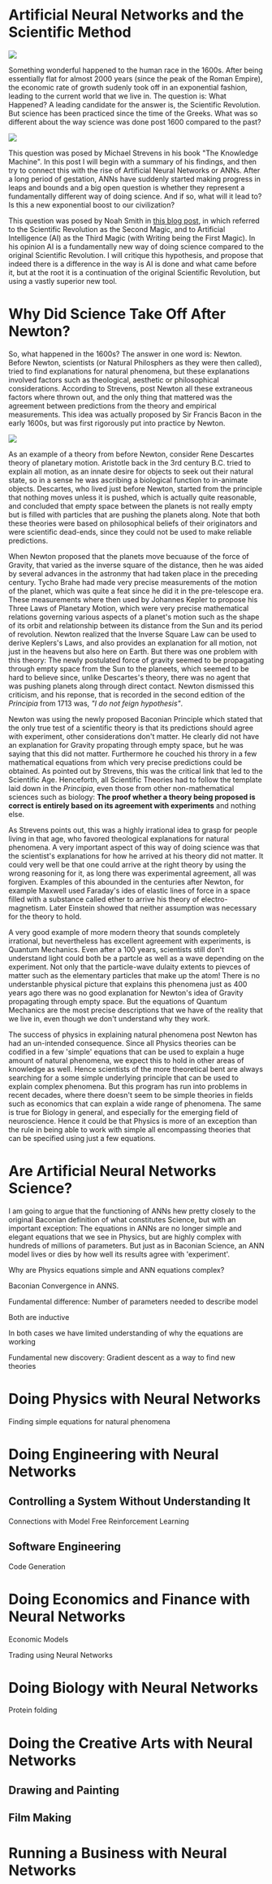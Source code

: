 
# Artificial Neural Networks and the Scientific Method

![](https://subirvarma.github.io/GeneralCognitics/images/fig4.png) 

Something wonderful happened to the human race in the 1600s. After being essentially flat for almost 2000 years (since the peak of the Roman Empire), the economic rate of growth sudenly took off in an exponential fashion, leading to the current world that we live in. The question is: What Happened? A leading candidate for the answer is, the Scientific Revolution. But science has been practiced since the time of the Greeks. What was so different about the way science was done post 1600 compared to the past? 

![](https://subirvarma.github.io/GeneralCognitics/images/fig2.png) 

This question was posed by Michael Strevens in his book "The Knowledge Machine". In this post I will begin with a summary of his findings, and then try to connect this with the rise of Artificial Neural Networks or ANNs. After a long period of gestation, ANNs have suddenly started making progress in leaps and bounds and a big open question is whether they represent a fundamentally different way of doing science. And if so, what will it lead to? Is this a new exponential boost to our civilization? 

This question was posed by Noah Smith in [this blog post](https://noahpinion.substack.com/p/the-third-magic), in which referred to the Scientific Revolution as the Second Magic, and to Artificial Intelligence (AI) as the Third Magic (with Writing being the First Magic). In his opinion AI is a fundamentally new way of doing science compared to the original Scientific Revolution. I will critique this hypothesis, and propose that indeed there is a difference in the way is AI is done and what came before it, but at the root it is a continuation of the original Scientific Revolution, but using a vastly superior new tool.

# Why Did Science Take Off After Newton?

So, what happened in the 1600s? The answer in one word is: Newton. Before Newton, scientists (or Natural Philosphers as they were then called), tried to find explanations for natural phenomena, but these explanations involved factors such as theological, aesthetic or philosophical considerations. According to Strevens, post Newton all these extraneous factors where thrown out, and the only thing that mattered was the agreement between predictions from the theory and empirical measurements. This idea was actually proposed by Sir Francis Bacon in the early 1600s, but was first rigorously put into practice by Newton. 

![](https://subirvarma.github.io/GeneralCognitics/images/fig5.jpeg) 

As an example of a theory from before Newton, consider Rene Descartes theory of planetary motion. Aristotle back in the 3rd century B.C. tried to explain all motion, as an innate desire for objects to seek out their natural state, so in a sense he was ascribing a biological function to in-animate objects. Descartes, who lived just before Newton, started from the principle that nothing moves unless it is pushed, which is actually quite reasonable, and concluded that empty space between the planets is not really empty but is filled with particles that are pushing the planets along. Note that both these theories were based on philosophical beliefs of their originators and were scientific dead-ends, since they could not be used to make reliable predictions.

When Newton proposed that the planets move becuause of the force of Gravity, that varied as the inverse square of the distance, then he was aided by several advances in the astronmy that had taken place in the preceding century. Tycho Brahe had made very precise measurements of the motion of the planet, which was quite a feat since he did it in the pre-telescope era. These measurements where then used by Johannes Kepler to propose his Three Laws of Planetary Motion, which were very precise mathematical relations governing various aspects of a planet's motion such as the shape of its orbit and relationship between its distance from the Sun and its period of revolution. Newton realized that the Inverse Square Law can be used to derive Keplers's Laws, and also provides an explanation for all motion, not just in the heavens but also here on Earth. But there was one problem with this theory: The newly postulated force of gravity seemed to be propagating through empty space from the Sun to the planeets, which seemed to be hard to believe since, unlike Descartes's theory, there was no agent that was pushing planets along through direct contact. Newton dismissed this criticism, and his reponse, that is recorded in the second edition of the *Principia* from 1713 was, *"I do not feign hypothesis"*. 

Newton was using the newly proposed Baconian Principle which stated that the only true test of a scientific theory is that its predictions should agree with experiment, other considerations don't matter. He clearly did not have an explanation for Gravity propating through empty space, but he was saying that this did not matter. Furthermore he couched his throry in a few mathematical equations from which very precise predictions could be obtained. As pointed out by Strevens, this was the critical link that led to the Scientific Age. Henceforth, all Scientific Theories had to follow the template laid down in the *Principia*, even those from other non-mathematical sciences such as biology: **The proof whether a theory being proposed is correct is entirely based on its agreement with experiments** and nothing else. 

As Strevens points out, this was a highly irrational idea to grasp for people living in that age, who favored theological explanations for natural phenomena. A very important aspect of this way of doing science was that the scientist's explanations for how he arrived at his theory did not matter. It could very well be that one could arrive at the right theory by using the wrong reasoning for it, as long there was experimental agreement, all was forgiven. 
Examples of this abounded in the centuries after Newton, for example Maxwell used Faraday's ides of elastic lines of force in a space filled with a substance called ether to arrive his theory of electro-magnetism. Later Einstein showed that neither assumption was necessary for the theory to hold.

A very good example of more modern theory that sounds completely irrational, but nevertheless has excellent agreement with experiments, is Quantum Mechanics. Even after a 100 years, scientists still don't understand light could both be a partcle as well as a wave depending on the experiment. Not only that the particle-wave dulaity extents to pievces of matter such as the elementary particles that make up the atom! There is no understanble physical picture that explains this phenomena just as 400 years ago there was no good explanation for Newton's idea of Gravity propagating through empty space. But the equations of Quantum Mechanics are the most precise descriptions that we have of the reality that we live in, even though we don't understand why they work.

The success of physics in explaining natural phenomena post Newton has had an un-intended consequence. Since all Physics theories can be codified in a few 'simple' equations that can be used to explain a huge amount of natural phenomena, we expect this to hold in other areas of knowledge as well. Hence scientists of the more theoretical bent are always searching for a some simple underlying principle that can be used to explain complex phenomena. But this program has run into problems in recent decades, where there doesn't seem to be simple theories in fields such as economics that can explain a wide range of phenomena. The same is true for Biology in general, and especially for the emerging field of neuroscience. Hence it could be that Physics is more of an exception than the rule in being able to work with simple all encompassing theories that can be specified using just a few equations. 

# Are Artificial Neural Networks Science?

I am going to argue that the functioning of ANNs hew pretty closely to the original Baconian definition of what constitutes Science, but with an important exception: The equations in ANNs are no longer simple and elegant equations that we see in Physics, but are highly complex with hundreds of millions of parameters. But just as in Baconian Science, an ANN model lives or dies by how well its results agree with 'experiment'. 

Why are Physics equations simple and ANN equations complex?

Baconian Convergence in ANNS.



Fundamental difference: Number of parameters needed to describe model

Both are inductive

In both cases we have limited understanding of why the equations are working

Fundamental new discovery: Gradient descent as a way to find new theories

# Doing Physics with Neural Networks

Finding simple equations for natural phenomena



# Doing Engineering with Neural Networks


## Controlling a System Without Understanding It

Connections with Model Free Reinforcement Learning

## Software Engineering

Code Generation

# Doing Economics and Finance with Neural Networks

Economic Models

Trading using Neural Networks

# Doing Biology with Neural Networks

Protein folding

# Doing the Creative Arts with Neural Networks


## Drawing and Painting


## Film Making


# Running a Business with Neural Networks



